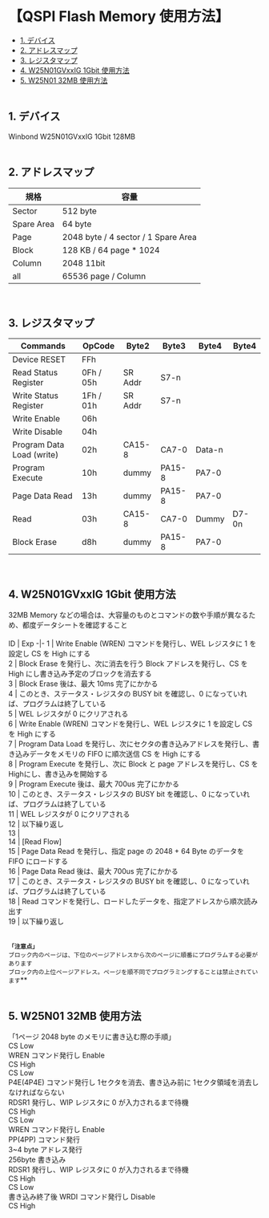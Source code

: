 <h1>【QSPI Flash Memory 使用方法】</h1>

- [1. デバイス](#1-デバイス)
- [2. アドレスマップ](#2-アドレスマップ)
- [3. レジスタマップ](#3-レジスタマップ)
- [4. W25N01GVxxIG 1Gbit 使用方法](#4-w25n01gvxxig-1gbit-使用方法)
- [5. W25N01 32MB 使用方法](#5-w25n01-32mb-使用方法)
</br></br>

## 1. デバイス
Winbond W25N01GVxxIG 1Gbit 128MB
</br></br>

## 2. アドレスマップ
規格 | 容量
-|-
Sector      | 512 byte
Spare Area  | 64 byte
Page        | 2048 byte / 4 sector / 1 Spare Area
Block       | 128 KB / 64 page * 1024
Column      | 2048 11bit
all         | 65536 page / Column
</br>

## 3. レジスタマップ
Commands | OpCode | Byte2 | Byte3 | Byte4 | Byte4
-|-|-|-|-|-
Device RESET | FFh | 
Read Status Register | 0Fh / 05h | SR Addr | S7-n
Write Status Register | 1Fh / 01h | SR Addr | S7-n
Write Enable | 06h | 
Write Disable | 04h | 
Program Data Load (write) | 02h | CA15-8 | CA7-0 | Data-n |
Program Execute | 10h | dummy | PA15-8 | PA7-0
Page Data Read | 13h | dummy | PA15-8 | PA7-0
Read | 03h | CA15-8 | CA7-0 | Dummy | D7-0n
Block Erase | d8h | dummy | PA15-8 | PA7-0
</br>

## 4. W25N01GVxxIG 1Gbit 使用方法
32MB Memory などの場合は、大容量のものとコマンドの数や手順が異なるため、都度データシートを確認すること</br>
</br>
ID | Exp
-|-
1 | Write Enable (WREN) コマンドを発行し、WEL レジスタに 1 を設定し CS を High にする</br>
2 | Block Erase を発行し、次に消去を行う Block アドレスを発行し、CS を High にし書き込み予定のブロックを消去する</br>
3 | Block Erase 後は、最大 10ms 完了にかかる</br>
4 | このとき、ステータス・レジスタの BUSY bit を確認し、0 になっていれば、プログラムは終了している</br>
5 | WEL レジスタが 0 にクリアされる</br>
6 | Write Enable (WREN) コマンドを発行し、WEL レジスタに 1 を設定し CS を High にする</br>
7 | Program Data Load を発行し、次にセクタの書き込みアドレスを発行し、書き込みデータをメモリの FIFO に順次送信 CS を High にする</br>
8 | Program Execute を発行し、次に Block と page アドレスを発行し、CS を Highにし、書き込みを開始する</br>
9 | Program Execute 後は、最大 700us 完了にかかる</br>
10 | このとき、ステータス・レジスタの BUSY bit を確認し、0 になっていれば、プログラムは終了している</br>
11 | WEL レジスタが 0 にクリアされる</br>
12 | 以下繰り返し</br>
13 | </br>
14 | [Read Flow]</br>
15 | Page Data Read を発行し、指定 page の 2048 + 64 Byte のデータを FIFO にロードする</br>
16 | Page Data Read 後は、最大 700us 完了にかかる</br>
17 | このとき、ステータス・レジスタの BUSY bit を確認し、0 になっていれば、プログラムは終了している</br>
18 | Read コマンドを発行し、ロードしたデータを、指定アドレスから順次読み出す</br>
19 | 以下繰り返し</br>
</br>

**`「注意点」`**</br>
`ブロック内のページは、下位のページアドレスから次のページに順番にプログラムする必要があります`</br>
`ブロック内の上位ページアドレス。ページを順不同でプログラミングすることは禁止されています`**</br>
</br>

## 5. W25N01 32MB 使用方法
「1ページ 2048 byte のメモリに書き込む際の手順」</br>
CS Low</br>
WREN コマンド発行し Enable</br>
CS High</br>
CS Low</br>
P4E(4P4E) コマンド発行し 1セクタを消去、書き込み前に 1セクタ領域を消去しなければならない</br>
RDSR1 発行し、WIP レジスタに 0 が入力されるまで待機</br>
CS High</br>
CS Low</br>
WREN コマンド発行し Enable</br>
PP(4PP) コマンド発行</br>
3~4 byte アドレス発行</br>
256byte 書き込み</br>
RDSR1 発行し、WIP レジスタに 0 が入力されるまで待機</br>
CS High</br>
CS Low</br>
書き込み終了後 WRDI コマンド発行し Disable</br>
CS High</br>
</br>